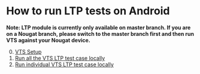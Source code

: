 # How to run LTP tests on Android

__Note: LTP module is currently only available on master branch. If you are on
a Nougat branch, please switch to the master branch first and then run VTS against your
Nougat device.__

0. [VTS Setup](../../setup/index.md)
1. [Run all the VTS LTP test case locally](run_all_ltp_testcases.md)
2. [Run individual VTS LTP test case locally](run_individual_ltp_testcase.md)
